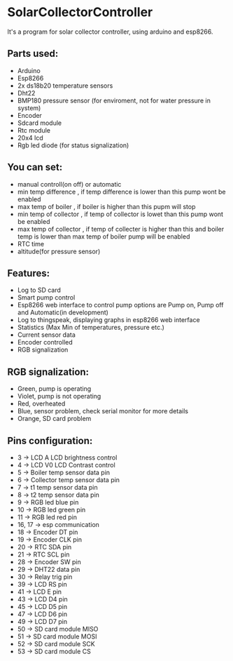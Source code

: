 # SolarCollectorController
It's a program for solar collector controller, using arduino and esp8266.

## Parts used:
- Arduino
- Esp8266
- 2x ds18b20 temperature sensors
- Dht22
- BMP180 pressure sensor (for enviroment, not for water pressure in system)
- Encoder
- Sdcard module
- Rtc module
- 20x4 lcd
- Rgb led diode (for status signalization)

## You can set:
- manual controll(on off) or automatic
- min temp difference , if temp difference is lower than this pump wont be enabled
- max temp of boiler , if boiler is higher than this pupm will stop
- min temp of collector , if temp of collector is lowet than this pump wont be enabled
- max temp of collector , if temp of collecter is higher than this and boiler temp is lower than max temp of boiler pump will be enabled
- RTC time
- altitude(for pressure sensor)

## Features:
- Log to SD card
- Smart pump control
- Esp8266 web interface to control pump options are Pump on, Pump off and Automatic(in development)
- Log to thingspeak, displaying graphs in esp8266 web interface
- Statistics (Max Min of temperatures, pressure etc.)
- Current sensor data
- Encoder controlled
- RGB signalization

## RGB signalization:
- Green, pump is operating
- Violet, pump is not operating
- Red, overheated
- Blue, sensor problem, check serial monitor for more details
- Orange, SD card problem

## Pins configuration:
- 3 -> LCD A	LCD brightness control
- 4 -> LCD V0 	LCD Contrast control
- 5 -> Boiler temp sensor data pin
- 6 -> Collector temp sensor data pin
- 7 -> t1 temp sensor data pin
- 8 -> t2 temp sensor data pin
- 9 -> RGB led blue pin
- 10 -> RGB led green pin
- 11 -> RGB led red pin
- 16, 17 -> esp communication
- 18 -> Encoder DT pin
- 19 -> Encoder CLK pin
- 20 -> RTC SDA pin
- 21 -> RTC SCL pin
- 28 -> Encoder SW pin
- 29 -> DHT22 data pin
- 30 -> Relay trig pin
- 39 -> LCD RS pin
- 41 -> LCD E pin
- 43 -> LCD D4 pin
- 45 -> LCD D5 pin
- 47 -> LCD D6 pin
- 49 -> LCD D7 pin 
- 50 -> SD card module MISO
- 51 -> SD card module MOSI
- 52 -> SD card module SCK
- 53 -> SD card module CS



